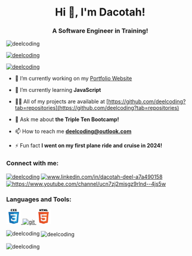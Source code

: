 <h1 align="center">Hi 👋, I'm Dacotah!</h1>
<h3 align="center">A Software Engineer in Training!</h3>

<p align="left"> <img src="https://komarev.com/ghpvc/?username=deelcoding&label=Profile%20views&color=0e75b6&style=flat" alt="deelcoding" /> </p>

<p align="left"> <a href="https://github.com/ryo-ma/github-profile-trophy"><img src="https://github-profile-trophy.vercel.app/?username=deelcoding" alt="deelcoding" /></a> </p>

<p align="left"> <a href="https://twitter.com/deelcoding" target="blank"><img src="https://img.shields.io/twitter/follow/deelcoding?logo=twitter&style=for-the-badge" alt="deelcoding" /></a> </p>

- 🔭 I’m currently working on my [Portfolio Website](https://deelcoding.github.io/Website-Portfolio/)

- 🌱 I’m currently learning **JavaScript**

- 👨‍💻 All of my projects are available at [https://github.com/deelcoding?tab=repositories](https://github.com/deelcoding?tab=repositories)

- 💬 Ask me about **the Triple Ten Bootcamp!**

- 📫 How to reach me **deelcoding@outlook.com**

- ⚡ Fun fact **I went on my first plane ride and cruise in 2024!**

<h3 align="left">Connect with me:</h3>
<p align="left">
<a href="https://twitter.com/deelcoding" target="blank"><img align="center" src="https://raw.githubusercontent.com/rahuldkjain/github-profile-readme-generator/master/src/images/icons/Social/twitter.svg" alt="deelcoding" height="30" width="40" /></a>
<a href="https://linkedin.com/in/www.linkedin.com/in/dacotah-deel-a7a490158" target="blank"><img align="center" src="https://raw.githubusercontent.com/rahuldkjain/github-profile-readme-generator/master/src/images/icons/Social/linked-in-alt.svg" alt="www.linkedin.com/in/dacotah-deel-a7a490158" height="30" width="40" /></a>
<a href="https://www.youtube.com/c/https://www.youtube.com/channel/ucn7zj2misgz9rlnd--4js5w" target="blank"><img align="center" src="https://raw.githubusercontent.com/rahuldkjain/github-profile-readme-generator/master/src/images/icons/Social/youtube.svg" alt="https://www.youtube.com/channel/ucn7zj2misgz9rlnd--4js5w" height="30" width="40" /></a>
</p>

<h3 align="left">Languages and Tools:</h3>
<p align="left"> <a href="https://www.w3schools.com/css/" target="_blank" rel="noreferrer"> <img src="https://raw.githubusercontent.com/devicons/devicon/master/icons/css3/css3-original-wordmark.svg" alt="css3" width="40" height="40"/> </a> <a href="https://git-scm.com/" target="_blank" rel="noreferrer"> <img src="https://www.vectorlogo.zone/logos/git-scm/git-scm-icon.svg" alt="git" width="40" height="40"/> </a> <a href="https://www.w3.org/html/" target="_blank" rel="noreferrer"> <img src="https://raw.githubusercontent.com/devicons/devicon/master/icons/html5/html5-original-wordmark.svg" alt="html5" width="40" height="40"/> </a> </p>

<p><img align="left" src="https://github-readme-stats.vercel.app/api/top-langs?username=deelcoding&show_icons=true&locale=en&layout=compact" alt="deelcoding" /></p>

<p>&nbsp;<img align="center" src="https://github-readme-stats.vercel.app/api?username=deelcoding&show_icons=true&locale=en" alt="deelcoding" /></p>

<p><img align="center" src="https://github-readme-streak-stats.herokuapp.com/?user=deelcoding&" alt="deelcoding" /></p>
